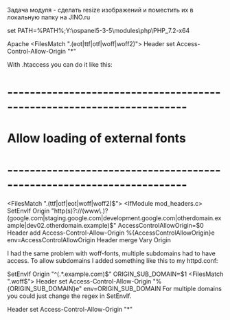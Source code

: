 Задача модуля - сделать resize изображений и поместить их в 
локальную папку на JINO.ru


set PATH=%PATH%;Y:\ospanel5-3-5\modules\php\PHP_7.2-x64

Apache
<FilesMatch ".(eot|ttf|otf|woff|woff2)">
  <IfModule mod_headers.c>
    Header set Access-Control-Allow-Origin "*"
  </IfModule>
</FilesMatch>


With .htaccess you can do it like this:

# ----------------------------------------------------------------------
# Allow loading of external fonts
# ----------------------------------------------------------------------
<FilesMatch "\.(ttf|otf|eot|woff|woff2)$">
    <IfModule mod_headers.c>
        SetEnvIf Origin "http(s)?://(www\.)?(google.com|staging.google.com|development.google.com|otherdomain.example|dev02.otherdomain.example)$" AccessControlAllowOrigin=$0
        Header add Access-Control-Allow-Origin %{AccessControlAllowOrigin}e env=AccessControlAllowOrigin
        Header merge Vary Origin
    </IfModule>
</FilesMatch>


I had the same problem with woff-fonts, multiple subdomains had to have access. To allow subdomains I added something like this to my httpd.conf:

SetEnvIf Origin "^(.*\.example\.com)$" ORIGIN_SUB_DOMAIN=$1
<FilesMatch "\.woff$">
    Header set Access-Control-Allow-Origin "%{ORIGIN_SUB_DOMAIN}e" env=ORIGIN_SUB_DOMAIN
</FilesMatch>
For multiple domains you could just change the regex in SetEnvIf.


<IfModule mod_headers.c>
    <If "%{HTTP:Host} =~ /\\bcdndomain\\.example$/i && %{HTTP:Origin} =~ /\\bmaindomain\\.example$/i">
        Header set Access-Control-Allow-Origin "*"
    </If>
</IfModule>